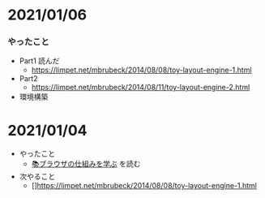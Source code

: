 # 2021/01/06
### やったこと
- Part1 読んだ
  - https://limpet.net/mbrubeck/2014/08/08/toy-layout-engine-1.html
- Part2
  - https://limpet.net/mbrubeck/2014/08/11/toy-layout-engine-2.html  
- 環境構築
# 2021/01/04
- やったこと
  - [📚ブラウザの仕組みを学ぶ](https://zenn.dev/silverbirder/articles/e10295948e17ca) を読む
- 次やること
  - []https://limpet.net/mbrubeck/2014/08/08/toy-layout-engine-1.html
